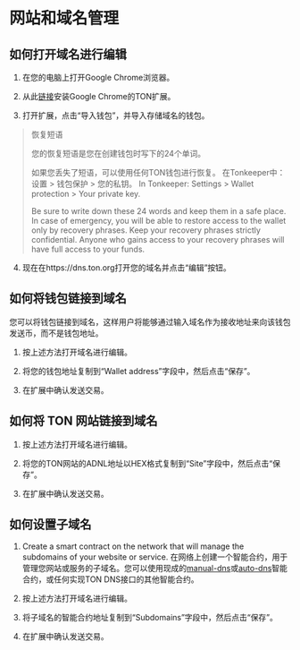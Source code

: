 # 网站和域名管理

## 如何打开域名进行编辑

1. 在您的电脑上打开Google Chrome浏览器。

2. 从此[链接](https://chrome.google.com/webstore/detail/ton-wallet/nphplpgoakhhjchkkhmiggakijnkhfnd)安装Google Chrome的TON扩展。

3. 打开扩展，点击“导入钱包”，并导入存储域名的钱包。

> 恢复短语
>
> 您的恢复短语是您在创建钱包时写下的24个单词。
>
> 如果您丢失了短语，可以使用任何TON钱包进行恢复。
> 在Tonkeeper中：设置 > 钱包保护 > 您的私钥。
> In Tonkeeper: Settings > Wallet protection > Your private key.
>
> Be sure to write down these 24 words and keep them in a safe place. In case of emergency, you will be able to restore access to the wallet only by recovery phrases.
> Keep your recovery phrases strictly confidential. Anyone who gains access to your recovery phrases will have full access to your funds.

4. 现在在https://dns.ton.org打开您的域名并点击“编辑”按钮。

## 如何将钱包链接到域名

您可以将钱包链接到域名，这样用户将能够通过输入域名作为接收地址来向该钱包发送币，而不是钱包地址。

1. 按上述方法打开域名进行编辑。

2. 将您的钱包地址复制到“Wallet address”字段中，然后点击“保存”。

3. 在扩展中确认发送交易。

## 如何将 TON 网站链接到域名

1. 按上述方法打开域名进行编辑。

2. 将您的TON网站的ADNL地址以HEX格式复制到“Site”字段中，然后点击“保存”。

3. 在扩展中确认发送交易。

## 如何设置子域名

1. Create a smart contract on the network that will manage the subdomains of your website or service. 在网络上创建一个智能合约，用于管理您网站或服务的子域名。您可以使用现成的[manual-dns](https://github.com/ton-blockchain/ton/blob/master/crypto/smartcont/dns-manual-code.fc)或[auto-dns](https://github.com/ton-blockchain/ton/blob/master/crypto/smartcont/dns-auto-code.fc)智能合约，或任何实现TON DNS接口的其他智能合约。

2. 按上述方法打开域名进行编辑。

3. 将子域名的智能合约地址复制到“Subdomains”字段中，然后点击“保存”。

4. 在扩展中确认发送交易。
